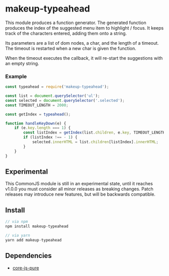 # makeup-typeahead

This module produces a function generator. The generated function produces the index of the suggested menu item to highlight / focus. It keeps track of the characters entered, adding them onto a string. 

Its parameters are a list of dom nodes, a char, and the length of a timeout. The timeout is restarted when a new char is given the function. 

When the timeout executes the callback, it will re-start the suggestions with an empty string.

### Example
```js
const typeahead = require('makeup-typeahead');

const list = document.querySelector('ul');
const selected = document.querySelector('.selected');
const TIMEOUT_LENGTH = 2000;

const getIndex = typeahead();

function handleKeyDown(e) {
    if (e.key.length === 1) {
        const listIndex = getIndex(list.children, e.key, TIMEOUT_LENGTH);
        if (listIndex !== - 1) {
            selected.innerHTML = list.children[listIndex].innerHTML;
        }
    }
}
```

## Experimental

This CommonJS module is still in an experimental state, until it reaches v1.0.0 you must consider all minor releases as breaking changes. Patch releases may introduce new features, but will be backwards compatible.

## Install

```js
// via npm
npm install makeup-typeahead

// via yarn
yarn add makeup-typeahead
```

## Dependencies

* [core-js-pure](https://github.com/zloirock/core-js)
